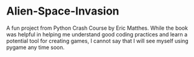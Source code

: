 # Alien-Space-Invasion
A fun project from Python Crash Course by Eric Matthes. While the book was helpful in helping me understand good coding practices and learn a potential tool for creating games, I cannot say that I will see myself using pygame any time soon.
